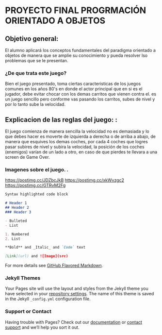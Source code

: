 # PROYECTO FINAL PROGRMACIÓN ORIENTADO A OBJETOS 

## Objetivo general: 
El alumno aplicará los conceptos fundamentales del paradigma orientado a objetos de manera que se amplie su conocimiento y pueda resolver lso problemas que se le presentan. 

###  ¿De que trata este juego? 
Bien el juego presentado, toma ciertas caracteristicas de los juegos comunes en los años 80's en donde el actor principal que en si es el jugador, debe evitar chocar con los demas carritos que vienen contra el. es un juego sencillo pero conforme vas pasando los carritos, subes de nivel y por lo tanto sube la velocidad. 

##  Explicacion de las reglas del juego: : 
El juego comienza de manera sencilla la velocidad no es demasiada y lo que debes hacer es moverte de izquierda a derecha o de arriba a abajo, de manera que esquives los demas coches, por cada 4 coches que logres pasar subires de nivel y subira la velocidad, la posición de los coches (enemigos) varían de un lado a otro, en caso de que pierdes te llevara a una screen de Game Over.

###  Imagenes sobre el juego. .
https://postimg.cc/JDZbcJkB
https://postimg.cc/xkWvzgc2
https://postimg.cc/GTRvM2Fg


```markdown
Syntax highlighted code block

# Header 1
## Header 2
### Header 3

- Bulleted
- List

1. Numbered
2. List

**Bold** and _Italic_ and `Code` text

[Link](url) and ![Image](src)
```

For more details see [GitHub Flavored Markdown](https://guides.github.com/features/mastering-markdown/).

### Jekyll Themes

Your Pages site will use the layout and styles from the Jekyll theme you have selected in your [repository settings](https://github.com/LiliaIb450/Proyecto-Final-POO/settings/pages). The name of this theme is saved in the Jekyll `_config.yml` configuration file.

### Support or Contact

Having trouble with Pages? Check out our [documentation](https://docs.github.com/categories/github-pages-basics/) or [contact support](https://support.github.com/contact) and we’ll help you sort it out.
